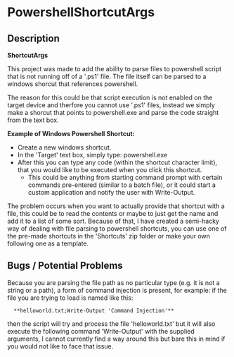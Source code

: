 # PowershellShortcutArgs

## Description

**ShortcutArgs**


This project was made to add the ability to parse files to powershell script that is not running off of a '.ps1' file. The file itself can be parsed to a windows shorcut that references powershell.


The reason for this could be that script execution is not enabled on the target device and therfore you cannot use '.ps1' files, instead we simply make a shorcut that points to powershell.exe and parse the code straight from the text box.

**Example of Windows Powershell Shortcut:**


- Create a new windows shortcut.
- In the 'Target' text box, simply type: powershell.exe
- After this you can type any code (within the shortcut character limit), that you would like to be executed when you click this shortcut.
  - This could be anything from starting command prompt with certain commands pre-entered (similar to a batch file), or it could start a custom application and notify the user with Write-Output.


The problem occurs when you want to actually provide that shortcut with a file, this could be to read the contents or maybe to just get the name and add it to a list of some sort. Because of that, I have created a semi-hacky way of dealing with file parsing to powershell shortcuts, you can use one of the pre-made shortcuts in the 'Shortcuts' zip folder or make your own following one as a template.



## Bugs / Potential Problems

Because you are parsing the file path as no particular type (e.g. it is not a string or a path), a form of command injection is present, for example: if the file you are trying to load is named like this: 

      **helloworld.txt;Write-Output 'Command Injection'**

then the script will try and process the file 'helloworld.txt' but it will also execute the following command 'Write-Output' with the supplied arguments, I cannot currently find a way around this but bare this in mind if you would not like to face that issue.
